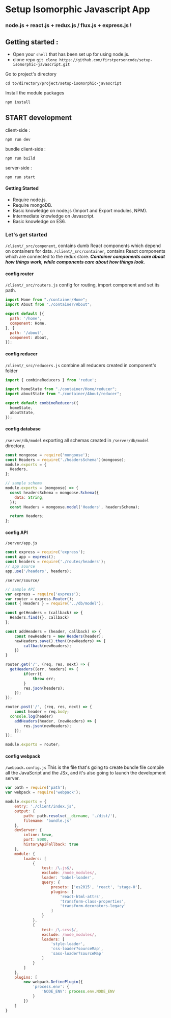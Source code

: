 # Setup Isomorphic Javascript App
### node.js + react.js + redux.js / flux.js + express.js !


## Getting started :
* Open your ```shell``` that has been set up for using node.js.
* clone repo ```git clone https://github.com/firstpersoncode/setup-isomorphic-javascript.git```

Go to project's directory
```shell
cd to/directory/project/setup-isomorphic-javascript
```

Install the module packages
```shell
npm install
```

## START development

client-side :
```shell
npm run dev
```
bundle client-side :
```shell
npm run build
```
server-side :
```shell
npm run start
```

#### Getting Started
* Require node.js.
* Require mongoDB.
* Basic knowledge on node.js (Import and Export modules, NPM).
* Intermediate knowledge on Javascript.
* Basic knowledge on ES6.


### Let's get started
```/client/_src/component```, contains dumb React components which depend on containers for data.
```/client/_src/container```, contains React components which are connected to the redux store.
***Container components care about how things work, while components care about how things look.***


#### config router
```/client/_src/routers.js```
config for routing, import component and set its path.

```javascript
import Home from "./container/Home";
import About from "./container/About";

export default [{
  path: '/home',
  component: Home,
}, {
  path: '/about',
  component: About,
}];
```

#### config reducer
```/client/_src/reducers.js```
combine all reducers created in component's folder
```javascript
import { combineReducers } from 'redux';

import homeState from "./container/Home/reducer";
import aboutState from "./container/About/reducer";

export default combineReducers({
  homeState,
  aboutState,
});
```

#### config database
```/server/db/model```
exporting all schemas created in ```/server/db/model``` directory.
```javascript
const mongoose = require('mongoose');
const Headers = require('./headersSchema')(mongoose);
module.exports = {
  Headers,
};
```
```javascript
// sample schema
module.exports = (mongoose) => {
  const headersSchema = mongoose.Schema({
    data: String,
  });
  const Headers = mongoose.model('Headers', headersSchema);

  return Headers;
};
```

#### config API
```/server/app.js```
```javascript
const express = require('express');
const app = express();
const headers = require('./routes/headers');
// app source
app.use('/headers', headers);
```
```/server/source/```
```javascript
// sample API
var express = require('express');
var router = express.Router();
const { Headers } = require('../db/model');

const getHeaders = (callback) => {
  Headers.find({}, callback)
};

const addHeaders = (header, callback) => {
	const newHeaders = new Headers(header);
	newHeaders.save().then((newHeaders) => {
		callback(newHeaders);
	})
}

router.get('/', (req, res, next) => {
  getHeaders((err, headers) => {
		if(err){
			throw err;
		}
		res.json(headers);
	});
});

router.post('/', (req, res, next) => {
	const header = req.body;
  console.log(header)
	addHeaders(header, (newHeaders) => {
		res.json(newHeaders);
	});
});

module.exports = router;
```

#### config webpack
```/webpack.config.js```
This is the file that's going to create bundle file compile all the JavaScript and the JSx, and it's also going to launch the development server.

```javascript
var path = require('path');
var webpack = require('webpack');

module.exports = {
	entry: './client/index.js',
	output: {
		path: path.resolve(__dirname, './dist/'),
		filename: 'bundle.js'
	},
	devServer: {
		inline: true,
		port: 8080,
		historyApiFallback: true
	},
	module: {
		loaders: [
			{
				test: /\.js$/,
				exclude: /node_modules/,
				loader: 'babel-loader',
				query: {
					presets: ['es2015', 'react', 'stage-0'],
					plugins: [
					    'react-html-attrs', 
					    'transform-class-properties', 
					    'transform-decorators-legacy'
					]
				}
			},
			{
				test: /\.scss$/,
				exclude: /node_modules/,
				loaders: [ 
				    'style-loader', 
				    'css-loader?sourceMap', 
				    'sass-loader?sourceMap' 
			    ]
			}
		]
	},
	plugins: [
		new webpack.DefinePlugin({
    	    'process.env': {
      	        'NODE_ENV': process.env.NODE_ENV
    	    }
  	    })
	]
}

```
